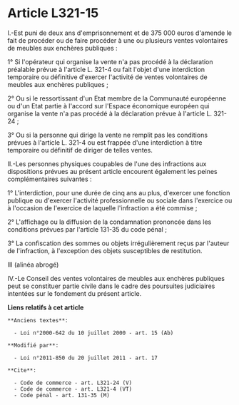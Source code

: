 # Article L321-15

I.-Est puni de deux ans d'emprisonnement et de 375 000 euros d'amende le fait de procéder ou de faire procéder à une ou
plusieurs ventes volontaires de meubles aux enchères publiques : 

1° Si l'opérateur qui organise la vente n'a pas procédé à la déclaration préalable prévue à l'article L. 321-4 ou fait
l'objet d'une interdiction temporaire ou définitive d'exercer l'activité de ventes volontaires de meubles aux enchères
publiques ; 

2° Ou si le ressortissant d'un Etat membre de la Communauté européenne ou d'un Etat partie à l'accord sur l'Espace économique
européen qui organise la vente n'a pas procédé à la déclaration prévue à l'article L. 321-24 ; 

3° Ou si la personne qui dirige la vente ne remplit pas les conditions prévues à l'article L. 321-4 ou est frappée d'une
interdiction à titre temporaire ou définitif de diriger de telles ventes. 

II.-Les personnes physiques coupables de l'une des infractions aux dispositions prévues au présent article encourent
également les peines complémentaires suivantes : 

1° L'interdiction, pour une durée de cinq ans au plus, d'exercer une fonction publique ou d'exercer l'activité
professionnelle ou sociale dans l'exercice ou à l'occasion de l'exercice de laquelle l'infraction a été commise ; 

2° L'affichage ou la diffusion de la condamnation prononcée dans les conditions prévues par l'article 131-35 du code pénal ; 

3° La confiscation des sommes ou objets irrégulièrement reçus par l'auteur de l'infraction, à l'exception des objets
susceptibles de restitution. 

III (alinéa abrogé) 

IV.-Le Conseil des ventes volontaires de meubles aux enchères publiques peut se constituer partie civile dans le cadre des
poursuites judiciaires intentées sur le fondement du présent article.

**Liens relatifs à cet article**

	**Anciens textes**:

	  - Loi n°2000-642 du 10 juillet 2000 - art. 15 (Ab)

	**Modifié par**:

	  - Loi n°2011-850 du 20 juillet 2011 - art. 17

	**Cite**:

	  - Code de commerce - art. L321-24 (V)
	  - Code de commerce - art. L321-4 (VT)
	  - Code pénal - art. 131-35 (M)
